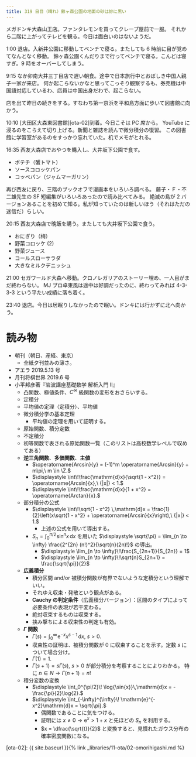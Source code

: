 ```yaml
---
title: 319 日目（晴れ）鈴ヶ森公園の地面の砂は妙に黒い
---
```


メガドンキ大森山王店。ファンタレモンを買ってクレープ屋前で一服。
それから二階に上がってテレビを観る。今日は面白いのはないようだ。

1:00 退店。入新井公園に移動してベンチで寝る。またしても 6 時前に目が覚めてなんとなく移動。
鈴ヶ森公園くんだりまで行ってベンチで寝る。こんどは寝すぎ。9 時をオーバーしてしまう。

9:15 なか卯南大井三丁目店で遅い朝食。途中で日本旅行中とおぼしき中国人親子一家が来店。
何か起こらないかなと思ってこっそり観察するも、券売機は中国語対応しているわ、店員は中国出身だわで、起こらない。

店を出て昨日の続きをする。すなわち第一京浜を平和島方面に歩いて図書館に向かう。

10:10 [大田区大森東図書館][ota-02]到着。今日こそは PC 席から。
YouTube に浸るのをこらえて切り上げる。新聞と雑誌を読んで微分積分の復習。
この図書館に学習室があるのをすっかり忘れていた。机でメモがとれる。

16:35 西友大森店でおやつを購入し、大井坂下公園で食す。
* ポテチ（蟹トマト）
* ソースコロッケパン
* コッペパン（ジャムマーガリン）

再び西友に戻り、三階のブックオフで漫画本をいろいろ調べる。
藤子・Ｆ・不二雄先生の SF 短編集がいろいろあったので読み比べてみる。
絶滅の島が 2 バージョンあることを初めて知る。私が知っていたのは新しいほう（それはただの迷信だ）らしい。

20:15 西友大森店で晩飯を購う。またしても大井坂下公園で食う。
* おにぎり（梅）
* 野菜コロッケ (2)
* 野菜ジュース
* コールスローサラダ
* 大きなミルクデニッシュ

21:00 セガワールド大森へ移動。クロノレガリアのストーリー埋め、一人目がまだ終わらない。
MJ プロ卓東風は途中は好調だったのに、終わってみれば 4-3-3-3 という平たい成績に落ち着く。

23:40 退店。今日は居眠りしなかったので眠い。ドンキには行かずに北へ向かう。

# 読み物

* 朝刊（朝日、産経、東京）
  * 全紙夕刊並みの薄さ。
* アエラ 2019.5.13 号
* 月刊将棋世界 2019.6 号
* 小平邦彦著『岩波講座基礎数学 解析入門 II』
  * 凸関数、極値条件、$C^\infty$ 級関数の変形をおさらいする。
  * 定積分
  * 平均値の定理（定積分）、平均値
  * 微分積分学の基本定理
    * 平均値の定理を用いて証明する。
  * 原始関数、積分定数
  * 不定積分
  * 初等関数で表される原始関数一覧（このリストは高校数学レベルで収めてある）
  * **逆三角関数**、**多価関数**、**主値**
    * $\operatorname{Arcsin}{y} = (-1)^m \operatorname{Arcsin}{y} + m\pi,\ m \in \Z.$
    * $\displaystyle \int\!\frac{\mathrm{d}x}{\sqrt{1 - x^2}} = \operatorname{Arcsin}{x},\ {|x|} < 1.$
    * $\displaystyle \int\!\frac{\mathrm{d}x}{1 + x^2} = \operatorname{Arctan}{x}.$
  * 部分積分の公式
    * $\displaystyle \int\!\sqrt{1 - x^2} \,\mathrm{d}x = \frac{1}{2}\left(x\sqrt{1 - x^2} + \operatorname{Arcsin}{x}\right),\ {|x|} < 1.$
      * 上述の公式を用いて導出する。
    * $\displaystyle S_n = \int_{0}^{\pi/2}\! \sin^n x \,\mathrm{d}x$ を用いた
      $\displaystyle \sqrt{\pi} = \lim_{n \to \infty} \frac{2^{2n} (n!)^2}{\sqrt{n}(2n)!}$ の導出。
      * $\displaystyle \lim_{n \to \infty}\!\frac{S_{2n+1}}{S_{2n}} = 1$
      * $\displaystyle \lim_{n \to \infty}\!\sqrt{n}S_{2n+1} = \frac{\sqrt{\pi}}{2}$
  * **広義積分**
    * 積分区間 and/or 被積分関数が有界でないような定積分という理解でいい。
    * それゆえ収束・発散という観点がある。
    * **Cauchy の判定条件**（広義積分バージョン）：区間のタイプによって必要条件の表現が若干変わる。
    * 絶対収束するものは収束する。
    * 挟み撃ちによる収束性の判定も有効。
  * **$\Gamma$ 関数**
    * $\displaystyle \Gamma(s) = \int_0^\infty\!\mathrm{e}^{-x} x^{s-1} \,\mathrm{d}x,\ s > 0.$
    * 収束性の証明は、被積分関数が 0 に収束することを示す。定数 $s$ について場合分け。
    * $\Gamma(1) = 1.$
    * $\Gamma(s+1) = s\Gamma(s),\ s > 0$ が部分積分を考察することによりわかる。
      特に $n \in N \rightarrow \Gamma(n + 1) = n!$
  * 積分変数の変換
    * $\displaystyle \int_0^{\pi/2}\! \log{\sin{x}}\,\mathrm{d}x = -\frac{\pi}{2}\log{2}.$
    * $\displaystyle \int_{-\infty}^{\infty}\! \mathrm{e}^{-x^2}\mathrm{d}x = \sqrt{\pi}.$
      * 偶関数であることに気をつける。
      * 証明には $x \ne 0 \rightarrow \mathrm{e}^x > 1 + x$ と先ほどの $S_{n}$ を利用する。
      * $x = \dfrac{\sqrt{t}}{2}$ と変換すると、見慣れたガウス分布の確率密度関数になる。

[ota-02]: {{ site.baseurl }}{% link _libraries/11-ota/02-omorihigashi.md %}

